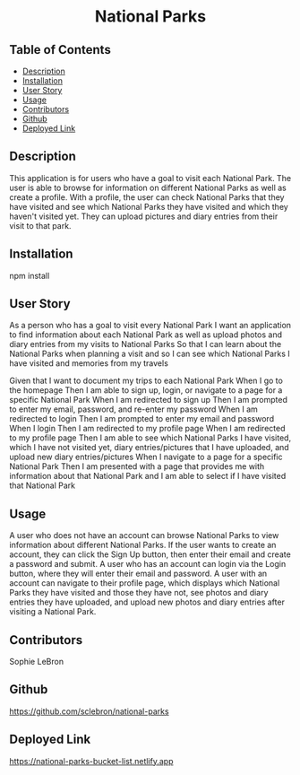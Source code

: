 <h1 align='center'>National Parks</h1>

## Table of Contents

- [Description](#description)
- [Installation](#installation)
- [User Story](#user_story)
- [Usage](#usage)
- [Contributors](#contributors)
- [Github](#github)
- [Deployed Link](#deployed_link)

## Description

This application is for users who have a goal to visit each National Park. The user is able to browse for information on different National Parks as well as create a profile. With a profile, the user can check National Parks that they have visited and see which National Parks they have visited and which they haven't visited yet. They can upload pictures and diary entries from their visit to that park.

## Installation

npm install

## User Story

As a person who has a goal to visit every National Park
I want an application to find information about each National Park as well as upload photos and diary entries from my visits to National Parks
So that I can learn about the National Parks when planning a visit and so I can see which National Parks I have visited and memories from my travels

Given that I want to document my trips to each National Park
When I go to the homepage
Then I am able to sign up, login, or navigate to a page for a specific National Park
When I am redirected to sign up
Then I am prompted to enter my email, password, and re-enter my password
When I am redirected to login 
Then I am prompted to enter my email and password
When I login
Then I am redirected to my profile page
When I am redirected to my profile page
Then I am able to see which National Parks I have visited, which I have not visited yet, diary entries/pictures that I have uploaded, and upload new diary entries/pictures
When I navigate to a page for a specific National Park
Then I am presented with a page that provides me with information about that National Park and I am able to select if I have visited that National Park

## Usage

A user who does not have an account can browse National Parks to view information about different National Parks. If the user wants to create an account, they can click the Sign Up button, then enter their email and create a password and submit.
A user who has an account can login via the Login button, where they will enter their email and password. A user with an account can navigate to their profile page, which displays which National Parks they have visited and those they have not, see photos and diary entries they have uploaded, and upload new photos and diary entries after visiting a National Park.

## Contributors 

Sophie LeBron

## Github

https://github.com/sclebron/national-parks

## Deployed Link

https://national-parks-bucket-list.netlify.app